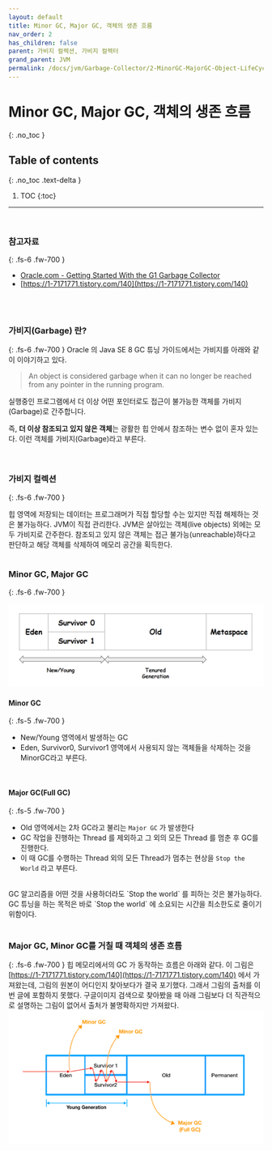```yaml
---
layout: default
title: Minor GC, Major GC, 객체의 생존 흐름 
nav_order: 2
has_children: false
parent: 가비지 컬렉션, 가비지 컬렉터
grand_parent: JVM
permalink: /docs/jvm/Garbage-Collector/2-MinorGC-MajorGC-Object-LifeCycle
---
```




# Minor GC, Major GC, 객체의 생존 흐름
{: .no_toc }

## Table of contents
{: .no_toc .text-delta }

1. TOC
{:toc}

---

<br>

### 참고자료
{: .fs-6 .fw-700 }
- [Oracle.com - Getting Started With the G1 Garbage Collector](https://www.oracle.com/technetwork/tutorials/tutorials-1876574.html)
- [https://1-7171771.tistory.com/140](https://1-7171771.tistory.com/140)
<br>
<br>

### 가비지(Garbage) 란?
{: .fs-6 .fw-700 }
Oracle 의 Java SE 8 GC 튜닝 가이드에서는 가비지를 아래와 같이 이야기하고 있다.

> An object is considered garbage when it can no longer be reached from any pointer in the running program.

실행중인 프로그램에서 더 이상 어떤 포인터로도 접근이 불가능한 객체를 가비지(Garbage)로 간주합니다.<br>

즉, **더 이상 참조되고 있지 않은 객체**는 광활한 힙 안에서 참조하는 변수 없이 혼자 있는다. 이런 객체를 가비지(Garbage)라고 부른다.<br>
<br>
<br>


### 가비지 컬렉션
{: .fs-6 .fw-700 }

힙 영역에 저장되는 데이터는 프로그래머가 직접 할당할 수는 있지만 직접 해제하는 것은 불가능하다. JVM이 직접 관리한다. JVM은 살아있는 객체(live objects) 외에는 모두 가비지로 간주한다. 참조되고 있지 않은 객체는 접근 불가능(unreachable)하다고 판단하고 해당 객체를 삭제하여 메모리 공간을 획득한다.<br>
<br>


### Minor GC, Major GC
{: .fs-6 .fw-700 }

![1](./img/MAJOR-GC-MINOR-GC/1.png)

#### Minor GC
{: .fs-5 .fw-700 }
- New/Young 영역에서 발생하는 GC
- Eden, Survivor0, Survivor1 영역에서 사용되지 않는 객체들을 삭제하는 것을 MinorGC라고 부른다.

<br>

#### Major GC(Full GC)
{: .fs-5 .fw-700 }
- Old 영역에서는 2차 GC라고 불리는 `Major GC` 가 발생한다
- GC 작업을 진행하는 Thread 를 제외하고 그 외의 모든 Thread 를 멈춘 후 GC를 진행한다.
- 이 때 GC를 수행하는 Thread 외의 모든 Thread가 멈추는 현상을 `Stop the World` 라고 부른다.
<br>
GC 알고리즘을 어떤 것을 사용하더라도 `Stop the world` 를 피하는 것은 불가능하다.<br>
GC 튜닝을 하는 목적은 바로 `Stop the world` 에 소요되는 시간을 최소한도로 줄이기 위함이다.<br>
<br>

### Major GC, Minor GC를 거칠 때 객체의 생존 흐름
{: .fs-6 .fw-700 }
힙 메모리에서의 GC 가 동작하는 흐름은 아래와 같다. 이 그림은 [https://1-7171771.tistory.com/140](https://1-7171771.tistory.com/140) 에서 가져왔는데, 그림의 원본이 어디인지 찾아보다가 결국 포기했다. 그래서 그림의 출처를 이번 글에 포함하지 못했다. 구글이미지 검색으로 찾아봤을 때 아래 그림보다 더 직관적으로 설명하는 그림이 없어서 출처가 불명확하지만 가져왔다.<br>
![1](./img/MAJOR-GC-MINOR-GC/2.png)


